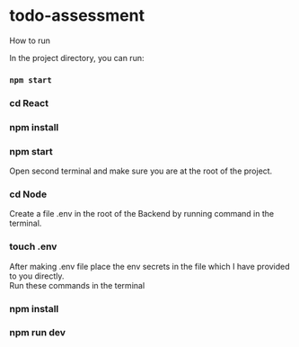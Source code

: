 # todo-assessment
 How to run

In the project directory, you can run:

### `npm start`

### cd React
### npm install
### npm start

Open second terminal and make sure you are at the root of the project.

### cd Node

Create a file .env in the root of the Backend by running command in the terminal.

### touch .env 

 After making .env file place the env secrets in the file which I have provided to you directly.\
 Run these commands in the terminal

### npm install

### npm run dev


